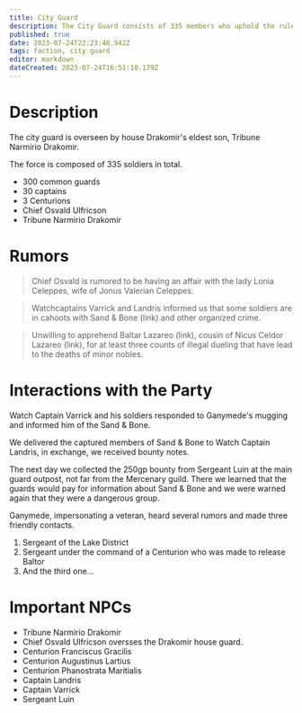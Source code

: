 ```yaml
---
title: City Guard
description: The City Guard consists of 335 members who uphold the rule of law in the city of Cyfaraun.
published: true
date: 2023-07-24T22:23:48.942Z
tags: faction, city guard
editor: markdown
dateCreated: 2023-07-24T16:51:18.179Z
---
```


# Description
The city guard is overseen by house Drakomir's eldest son, Tribune Narmirio Drakomir.

The force is composed of 335 soldiers in total. 
- 300 common guards
- 30 captains 
- 3 Centurions
- Chief Osvald Ulfricson
- Tribune Narmirio Drakomir

# Rumors
> Chief Osvald is rumored to be having an affair with the lady Lonia Celeppes, wife of Jonus Valerian Celeppes. 

> Watchcaptains Varrick and Landris informed us that some soldiers are in cahoots with Sand & Bone (link) and other organized crime. 

> Unwilling to apprehend Baltar Lazareo (link), cousin of Nicus Celdor Lazareo (link), for at least three counts of illegal dueling that have lead to the deaths of minor nobles.

# Interactions with the Party
Watch Captain Varrick and his soldiers responded to Ganymede's mugging and informed him of the Sand & Bone.

We delivered the captured members of Sand & Bone to Watch Captain Landris, in exchange, we received bounty notes.

The next day we collected the 250gp bounty from Sergeant Luin at the main guard outpost, not far from the Mercenary guild. There we learned that the guards would pay for information about Sand & Bone and we were warned again that they were a dangerous group.

Ganymede, impersonating a veteran, heard several rumors and made three friendly contacts.
1. Sergeant of the Lake District
2. Sergeant under the command of a Centurion who was made to release Baltor
3. And the third one...
# Important NPCs
- Tribune Narmirio Drakomir
- Chief Osvald Ulfricson oversses the Drakomir house guard.
- Centurion Franciscus Gracilis
- Centurion Augustinus Lartius
- Centurion Phanostrata Maritialis
- Captain Landris
- Captain Varrick
- Sergeant Luin

